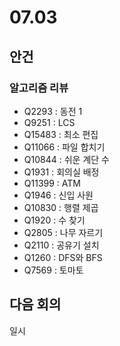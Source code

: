 # 07.03
## 안건
### 알고리즘 리뷰
- Q2293 : 동전 1
- Q9251 : LCS
- Q15483 : 최소 편집
- Q11066 : 파일 합치기
- Q10844 : 쉬운 계단 수
- Q1931 : 회의실 배정
- Q11399 : ATM
- Q1946 : 신입 사원
- Q10830 : 행렬 제곱
- Q1920 : 수 찾기
- Q2805 : 나무 자르기
- Q2110 : 공유기 설치
- Q1260 : DFS와 BFS
- Q7569 : 토마토

## 다음 회의
일시 